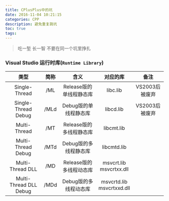 ```yaml
---
title: CPlusPlus中的坑
date: 2016-11-04 10:21:15
categories: CPP
description: 避免重复跳坑
toc: true
tags:
---
```


> 吃一堑 长一智
不要在同一个坑里挣扎
<!--More-->

### Visual Studio 运行时库(`Runtime Library`)
|类型|简称|含义|对应的库|备注|
|:---:|:---:|:---:|:---:|:---:|
| Single-Thread | /ML | Release版的单线程静态库 | libc.lib | VS2003后被废弃 |
| Single-Thread Debug | /MLd | Debug版的单线程静态库 | libcd.lib | VS2003后被废弃 |
| Multi-Thread | /MT | Release版的多线程静态库 | libcmt.lib |  |
| Multi-Thread Debug | /MTd | Debug版的多线程静态库 | libcmtd.lib |  |
| Multi-Thread DLL | /MD | Release版的多线程动态库 | msvcrt.lib<br>msvcrtxx.dll |  |
| Multi-Thread DLL Debug | /MDd | Debug版的多线程动态库 | msvcrtd.lib<br>msvcrtxxd.dll | &nbsp; |

